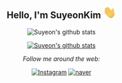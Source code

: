 ### 

<div align="center">
<h2> Hello, I'm SuyeonKim <img src="https://github.com/ABSphreak/ABSphreak/blob/master/gifs/Hi.gif" width="30px"></h2>


![Suyeon's github stats](https://github-readme-stats.vercel.app/api?username=Suyeon9911&show_icons=true)
     
     
[![Suyeon's github stats](https://github-readme-stats.vercel.app/api/top-langs/?username=Suyeon9911&show_icons=true&hide_border=true&title_color=004386&icon_color=004386&layout=compact)](https://github.com/Suyeon9911)
     
  
  
<i>Follow me around the web:</i><br>

<a href="https://www.instagram.com/su_vera_" target="_blank"><img src="https://img.shields.io/badge/Instagram-%23E4405F.svg?&style=flat-square&logo=instagram&logoColor=white" alt="Instagram"></a>
<a href="https://blog.naver.com/rlatndus9911" target="_blank"><img src="https://img.shields.io/badge/Naver Blog-03C75A?style=flat-square&logo=naver&logoColor=white" alt="naver"></a>


</div>
